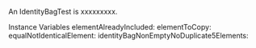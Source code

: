 An IdentityBagTest is xxxxxxxxx.Instance Variables	elementAlreadyIncluded:		<Object>	elementToCopy:		<Object>	equalNotIdenticalElement:		<Object>	identityBagNonEmptyNoDuplicate5Elements:		<Object>	identityBagWithoutElement:		<Object>elementAlreadyIncluded	- xxxxxelementToCopy	- xxxxxequalNotIdenticalElement	- xxxxxidentityBagNonEmptyNoDuplicate5Elements	- xxxxxidentityBagWithoutElement	- xxxxx